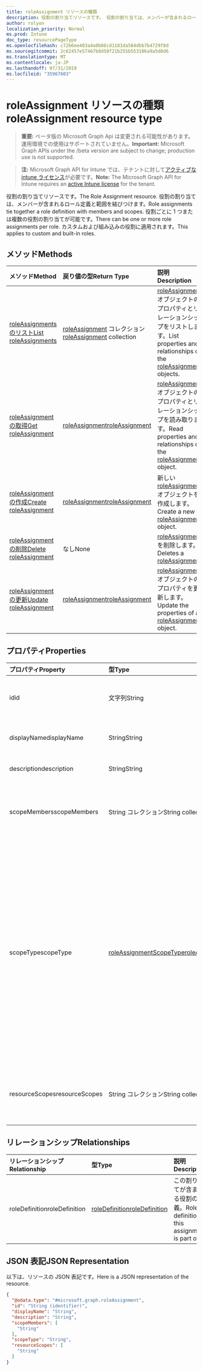 ```yaml
---
title: roleAssignment リソースの種類
description: 役割の割り当てリソースです。 役割の割り当ては、メンバーが含まれるロール定義と範囲を結びつけます。 役割ごとに 1 つまたは複数の役割の割り当てが可能です。 カスタムおよび組み込みの役割に適用されます。
author: rolyon
localization_priority: Normal
ms.prod: Intune
doc_type: resourcePageType
ms.openlocfilehash: c72b6ee403a4a0b06cd1181da584dbb7b4729f8d
ms.sourcegitcommit: 2c62457e57467b8d50f21b255b553106a9a5d8d6
ms.translationtype: MT
ms.contentlocale: ja-JP
ms.lasthandoff: 07/31/2019
ms.locfileid: "35967603"
---
```

# <a name="roleassignment-resource-type"></a><span data-ttu-id="6bb44-106">roleAssignment リソースの種類</span><span class="sxs-lookup"><span data-stu-id="6bb44-106">roleAssignment resource type</span></span>

> <span data-ttu-id="6bb44-107">**重要:** ベータ版の Microsoft Graph Api は変更される可能性があります。運用環境での使用はサポートされていません。</span><span class="sxs-lookup"><span data-stu-id="6bb44-107">**Important:** Microsoft Graph APIs under the /beta version are subject to change; production use is not supported.</span></span>

> <span data-ttu-id="6bb44-108">**注:** Microsoft Graph API for Intune では、テナントに対して[アクティブな intune ライセンス](https://go.microsoft.com/fwlink/?linkid=839381)が必要です。</span><span class="sxs-lookup"><span data-stu-id="6bb44-108">**Note:** The Microsoft Graph API for Intune requires an [active Intune license](https://go.microsoft.com/fwlink/?linkid=839381) for the tenant.</span></span>

<span data-ttu-id="6bb44-109">役割の割り当てリソースです。</span><span class="sxs-lookup"><span data-stu-id="6bb44-109">The Role Assignment resource.</span></span> <span data-ttu-id="6bb44-110">役割の割り当ては、メンバーが含まれるロール定義と範囲を結びつけます。</span><span class="sxs-lookup"><span data-stu-id="6bb44-110">Role assignments tie together a role definition with members and scopes.</span></span> <span data-ttu-id="6bb44-111">役割ごとに 1 つまたは複数の役割の割り当てが可能です。</span><span class="sxs-lookup"><span data-stu-id="6bb44-111">There can be one or more role assignments per role.</span></span> <span data-ttu-id="6bb44-112">カスタムおよび組み込みの役割に適用されます。</span><span class="sxs-lookup"><span data-stu-id="6bb44-112">This applies to custom and built-in roles.</span></span>

## <a name="methods"></a><span data-ttu-id="6bb44-113">メソッド</span><span class="sxs-lookup"><span data-stu-id="6bb44-113">Methods</span></span>
|<span data-ttu-id="6bb44-114">メソッド</span><span class="sxs-lookup"><span data-stu-id="6bb44-114">Method</span></span>|<span data-ttu-id="6bb44-115">戻り値の型</span><span class="sxs-lookup"><span data-stu-id="6bb44-115">Return Type</span></span>|<span data-ttu-id="6bb44-116">説明</span><span class="sxs-lookup"><span data-stu-id="6bb44-116">Description</span></span>|
|:---|:---|:---|
|[<span data-ttu-id="6bb44-117">roleAssignments のリスト</span><span class="sxs-lookup"><span data-stu-id="6bb44-117">List roleAssignments</span></span>](../api/intune-rbac-roleassignment-list.md)|<span data-ttu-id="6bb44-118">[roleAssignment](../resources/intune-rbac-roleassignment.md) コレクション</span><span class="sxs-lookup"><span data-stu-id="6bb44-118">[roleAssignment](../resources/intune-rbac-roleassignment.md) collection</span></span>|<span data-ttu-id="6bb44-119">[roleAssignment](../resources/intune-rbac-roleassignment.md) オブジェクトのプロパティとリレーションシップをリストします。</span><span class="sxs-lookup"><span data-stu-id="6bb44-119">List properties and relationships of the [roleAssignment](../resources/intune-rbac-roleassignment.md) objects.</span></span>|
|[<span data-ttu-id="6bb44-120">roleAssignment の取得</span><span class="sxs-lookup"><span data-stu-id="6bb44-120">Get roleAssignment</span></span>](../api/intune-rbac-roleassignment-get.md)|[<span data-ttu-id="6bb44-121">roleAssignment</span><span class="sxs-lookup"><span data-stu-id="6bb44-121">roleAssignment</span></span>](../resources/intune-rbac-roleassignment.md)|<span data-ttu-id="6bb44-122">[roleAssignment](../resources/intune-rbac-roleassignment.md) オブジェクトのプロパティとリレーションシップを読み取ります。</span><span class="sxs-lookup"><span data-stu-id="6bb44-122">Read properties and relationships of the [roleAssignment](../resources/intune-rbac-roleassignment.md) object.</span></span>|
|[<span data-ttu-id="6bb44-123">roleAssignment の作成</span><span class="sxs-lookup"><span data-stu-id="6bb44-123">Create roleAssignment</span></span>](../api/intune-rbac-roleassignment-create.md)|[<span data-ttu-id="6bb44-124">roleAssignment</span><span class="sxs-lookup"><span data-stu-id="6bb44-124">roleAssignment</span></span>](../resources/intune-rbac-roleassignment.md)|<span data-ttu-id="6bb44-125">新しい [roleAssignment](../resources/intune-rbac-roleassignment.md) オブジェクトを作成します。</span><span class="sxs-lookup"><span data-stu-id="6bb44-125">Create a new [roleAssignment](../resources/intune-rbac-roleassignment.md) object.</span></span>|
|[<span data-ttu-id="6bb44-126">roleAssignment の削除</span><span class="sxs-lookup"><span data-stu-id="6bb44-126">Delete roleAssignment</span></span>](../api/intune-rbac-roleassignment-delete.md)|<span data-ttu-id="6bb44-127">なし</span><span class="sxs-lookup"><span data-stu-id="6bb44-127">None</span></span>|<span data-ttu-id="6bb44-128">[roleAssignment](../resources/intune-rbac-roleassignment.md) を削除します。</span><span class="sxs-lookup"><span data-stu-id="6bb44-128">Deletes a [roleAssignment](../resources/intune-rbac-roleassignment.md).</span></span>|
|[<span data-ttu-id="6bb44-129">roleAssignment の更新</span><span class="sxs-lookup"><span data-stu-id="6bb44-129">Update roleAssignment</span></span>](../api/intune-rbac-roleassignment-update.md)|[<span data-ttu-id="6bb44-130">roleAssignment</span><span class="sxs-lookup"><span data-stu-id="6bb44-130">roleAssignment</span></span>](../resources/intune-rbac-roleassignment.md)|<span data-ttu-id="6bb44-131">[roleAssignment](../resources/intune-rbac-roleassignment.md) オブジェクトのプロパティを更新します。</span><span class="sxs-lookup"><span data-stu-id="6bb44-131">Update the properties of a [roleAssignment](../resources/intune-rbac-roleassignment.md) object.</span></span>|

## <a name="properties"></a><span data-ttu-id="6bb44-132">プロパティ</span><span class="sxs-lookup"><span data-stu-id="6bb44-132">Properties</span></span>
|<span data-ttu-id="6bb44-133">プロパティ</span><span class="sxs-lookup"><span data-stu-id="6bb44-133">Property</span></span>|<span data-ttu-id="6bb44-134">型</span><span class="sxs-lookup"><span data-stu-id="6bb44-134">Type</span></span>|<span data-ttu-id="6bb44-135">説明</span><span class="sxs-lookup"><span data-stu-id="6bb44-135">Description</span></span>|
|:---|:---|:---|
|<span data-ttu-id="6bb44-136">id</span><span class="sxs-lookup"><span data-stu-id="6bb44-136">id</span></span>|<span data-ttu-id="6bb44-137">文字列</span><span class="sxs-lookup"><span data-stu-id="6bb44-137">String</span></span>|<span data-ttu-id="6bb44-138">エンティティのキー。</span><span class="sxs-lookup"><span data-stu-id="6bb44-138">Key of the entity.</span></span> <span data-ttu-id="6bb44-139">これは読み取り専用で、自動生成されます。</span><span class="sxs-lookup"><span data-stu-id="6bb44-139">This is read-only and automatically generated.</span></span>|
|<span data-ttu-id="6bb44-140">displayName</span><span class="sxs-lookup"><span data-stu-id="6bb44-140">displayName</span></span>|<span data-ttu-id="6bb44-141">String</span><span class="sxs-lookup"><span data-stu-id="6bb44-141">String</span></span>|<span data-ttu-id="6bb44-142">ロール割り当ての表示名またはフレンドリ名。</span><span class="sxs-lookup"><span data-stu-id="6bb44-142">The display or friendly name of the role Assignment.</span></span>|
|<span data-ttu-id="6bb44-143">description</span><span class="sxs-lookup"><span data-stu-id="6bb44-143">description</span></span>|<span data-ttu-id="6bb44-144">String</span><span class="sxs-lookup"><span data-stu-id="6bb44-144">String</span></span>|<span data-ttu-id="6bb44-145">ロール割り当ての説明。</span><span class="sxs-lookup"><span data-stu-id="6bb44-145">Description of the Role Assignment.</span></span>|
|<span data-ttu-id="6bb44-146">scopeMembers</span><span class="sxs-lookup"><span data-stu-id="6bb44-146">scopeMembers</span></span>|<span data-ttu-id="6bb44-147">String コレクション</span><span class="sxs-lookup"><span data-stu-id="6bb44-147">String collection</span></span>|<span data-ttu-id="6bb44-148">役割のスコープ メンバーのセキュリティ グループの ID リスト。</span><span class="sxs-lookup"><span data-stu-id="6bb44-148">List of ids of role scope member security groups.</span></span>  <span data-ttu-id="6bb44-149">Azure Active Directory の ID。</span><span class="sxs-lookup"><span data-stu-id="6bb44-149">These are IDs from Azure Active Directory.</span></span>|
|<span data-ttu-id="6bb44-150">scopeType</span><span class="sxs-lookup"><span data-stu-id="6bb44-150">scopeType</span></span>|[<span data-ttu-id="6bb44-151">roleAssignmentScopeType</span><span class="sxs-lookup"><span data-stu-id="6bb44-151">roleAssignmentScopeType</span></span>](../resources/intune-rbac-roleassignmentscopetype.md)|<span data-ttu-id="6bb44-152">役割の割り当てのスコープの種類を指定します。</span><span class="sxs-lookup"><span data-stu-id="6bb44-152">Specifies the type of scope for a Role Assignment.</span></span> <span data-ttu-id="6bb44-153">既定の種類 ' ResourceScope ' では、を割り当てることができます。</span><span class="sxs-lookup"><span data-stu-id="6bb44-153">Default type 'ResourceScope' allows assignment of ResourceScopes.</span></span> <span data-ttu-id="6bb44-154">' AllDevices '、' AllLicensedUsers '、および ' AllDevicesAndLicensedUsers ' の場合、ResourceScopes プロパティは空のままにする必要があります。</span><span class="sxs-lookup"><span data-stu-id="6bb44-154">For 'AllDevices', 'AllLicensedUsers', and 'AllDevicesAndLicensedUsers', the ResourceScopes property should be left empty.</span></span> <span data-ttu-id="6bb44-155">使用可能な値は、`resourceScope`、`allDevices`、`allLicensedUsers`、`allDevicesAndLicensedUsers` です。</span><span class="sxs-lookup"><span data-stu-id="6bb44-155">Possible values are: `resourceScope`, `allDevices`, `allLicensedUsers`, `allDevicesAndLicensedUsers`.</span></span>|
|<span data-ttu-id="6bb44-156">resourceScopes</span><span class="sxs-lookup"><span data-stu-id="6bb44-156">resourceScopes</span></span>|<span data-ttu-id="6bb44-157">String コレクション</span><span class="sxs-lookup"><span data-stu-id="6bb44-157">String collection</span></span>|<span data-ttu-id="6bb44-158">役割のスコープ メンバーのセキュリティ グループの ID リスト。</span><span class="sxs-lookup"><span data-stu-id="6bb44-158">List of ids of role scope member security groups.</span></span>  <span data-ttu-id="6bb44-159">Azure Active Directory の ID です。</span><span class="sxs-lookup"><span data-stu-id="6bb44-159">These are IDs from Azure Active Directory.</span></span>|

## <a name="relationships"></a><span data-ttu-id="6bb44-160">リレーションシップ</span><span class="sxs-lookup"><span data-stu-id="6bb44-160">Relationships</span></span>
|<span data-ttu-id="6bb44-161">リレーションシップ</span><span class="sxs-lookup"><span data-stu-id="6bb44-161">Relationship</span></span>|<span data-ttu-id="6bb44-162">型</span><span class="sxs-lookup"><span data-stu-id="6bb44-162">Type</span></span>|<span data-ttu-id="6bb44-163">説明</span><span class="sxs-lookup"><span data-stu-id="6bb44-163">Description</span></span>|
|:---|:---|:---|
|<span data-ttu-id="6bb44-164">roleDefinition</span><span class="sxs-lookup"><span data-stu-id="6bb44-164">roleDefinition</span></span>|[<span data-ttu-id="6bb44-165">roleDefinition</span><span class="sxs-lookup"><span data-stu-id="6bb44-165">roleDefinition</span></span>](../resources/intune-rbac-roledefinition.md)|<span data-ttu-id="6bb44-166">この割り当てが含まれる役割の定義。</span><span class="sxs-lookup"><span data-stu-id="6bb44-166">Role definition this assignment is part of.</span></span>|

## <a name="json-representation"></a><span data-ttu-id="6bb44-167">JSON 表記</span><span class="sxs-lookup"><span data-stu-id="6bb44-167">JSON Representation</span></span>
<span data-ttu-id="6bb44-168">以下は、リソースの JSON 表記です。</span><span class="sxs-lookup"><span data-stu-id="6bb44-168">Here is a JSON representation of the resource.</span></span>
<!-- {
  "blockType": "resource",
  "keyProperty": "id",
  "@odata.type": "microsoft.graph.roleAssignment"
}
-->
``` json
{
  "@odata.type": "#microsoft.graph.roleAssignment",
  "id": "String (identifier)",
  "displayName": "String",
  "description": "String",
  "scopeMembers": [
    "String"
  ],
  "scopeType": "String",
  "resourceScopes": [
    "String"
  ]
}
```





